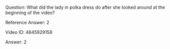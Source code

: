 Question: What did the lady in polka dress do after she looked around at the beginning of the video?

Reference Answer: 2

Video ID: 4845929158

Answer: 2

